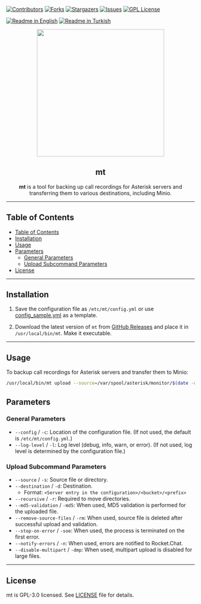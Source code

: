 [![Contributors][contributors-shield]][contributors-url]
[![Forks][forks-shield]][forks-url]
[![Stargazers][stars-shield]][stars-url]
[![Issues][issues-shield]][issues-url]
[![GPL License][license-shield]][license-url]

[![Readme in English](https://img.shields.io/badge/Readme-English-blue)](README.md)
[![Readme in Turkish](https://img.shields.io/badge/Readme-Turkish-red)](README.tr.md)

<div align="center"> 
<a href="https://monobilisim.com.tr/">
  <img src="https://monobilisim.com.tr/images/mono-bilisim.svg" width="340"/>
</a>

<h2 align="center">mt</h2>
<b>mt</b> is a tool for backing up call recordings for Asterisk servers and transferring them to various destinations, including Minio.
</div>

---

## Table of Contents

- [Table of Contents](#table-of-contents)
- [Installation](#installation)
- [Usage](#usage)
- [Parameters](#parameters)
  - [General Parameters](#general-parameters)
  - [Upload Subcommand Parameters](#upload-subcommand-parameters)
- [License](#license)

---

## Installation

1. Save the configuration file as `/etc/mt/config.yml` or use [config_sample.yml](/config/config_sample.yml) as a template.

2. Download the latest version of `mt` from [GitHub Releases](https://github.com/monobilisim/mt/releases) and place it in `/usr/local/bin/mt`. Make it executable.

---

## Usage

To backup call recordings for Asterisk servers and transfer them to Minio:

```bash
/usr/local/bin/mt upload --source=/var/spool/asterisk/monitor/$(date -d yesterday +\%Y/\%m/\%d) --destination=minio/monitor/$(date -d yesterday +\%Y/\%m)/ -r -l debug -md5 -n -soe -rm -dmp
```
## Parameters

### General Parameters

- `--config` / `-c`: Location of the configuration file. (If not used, the default is `/etc/mt/config.yml`.)
- `--log-level` / `-l`: Log level (debug, info, warn, or error). (If not used, log level is determined by the configuration file.)

### Upload Subcommand Parameters

- `--source` / `-s`: Source file or directory.
- `--destination` / `-d`: Destination.
    - Format: `<Server entry in the configuration>/<bucket>/<prefix>`
- `--recursive` / `-r`: Required to move directories.
- `--md5-validation` / `-md5`: When used, MD5 validation is performed for the uploaded file.
- `--remove-source-files` / `-rm`: When used, source file is deleted after successful upload and validation.
- `--stop-on-error` / `-soe`: When used, the process is terminated on the first error.
- `--notify-errors` / `-n`: When used, errors are notified to Rocket.Chat.
- `--disable-multipart` / `-dmp`: When used, multipart upload is disabled for large files.

---

## License

mt is GPL-3.0 licensed. See [LICENSE](LICENSE) file for details.


[contributors-shield]: https://img.shields.io/github/contributors/monobilisim/mt.svg?style=for-the-badge
[contributors-url]: https://github.com/monobilisim/mt/graphs/contributors
[forks-shield]: https://img.shields.io/github/forks/monobilisim/mt.svg?style=for-the-badge
[forks-url]: https://github.com/monobilisim/mt/network/members
[stars-shield]: https://img.shields.io/github/stars/monobilisim/mt.svg?style=for-the-badge
[stars-url]: https://github.com/monobilisim/mt/stargazers
[issues-shield]: https://img.shields.io/github/issues/monobilisim/mt.svg?style=for-the-badge
[issues-url]: https://github.com/monobilisim/mt/issues
[license-shield]: https://img.shields.io/github/license/monobilisim/mt.svg?style=for-the-badge
[license-url]: https://github.com/monobilisim/mt/blob/master/LICENSE.txt